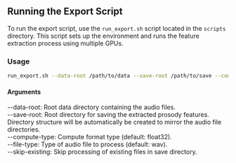 ## Running the Export Script

To run the export script, use the `run_export.sh` script located in the `scripts` directory. This script sets up the environment and runs the feature extraction process using multiple GPUs.

### Usage

```sh
run_export.sh --data-root /path/to/data --save-root /path/to/save --compute-type float32 --file-type wav --skip-existing
```

#### Arguments

--data-root: Root data directory containing the audio files.  
--save-root: Root directory for saving the extracted prosody features. Directory structure will be  automatically be created to mirror the audio file directories.  
--compute-type: Compute format type (default: float32).   
--file-type: Type of audio file to process (default: wav).  
--skip-existing: Skip processing of existing files in save directory.